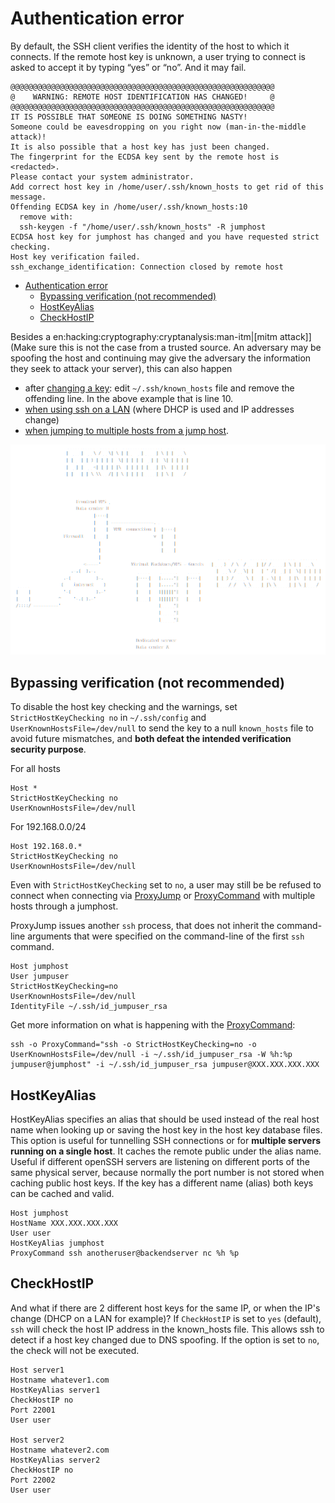 # Authentication error

By default, the SSH client verifies the identity of the host to which it connects. If the remote host key is unknown, a user trying to connect is asked to accept it by typing “yes” or “no”. And it may fail.

    @@@@@@@@@@@@@@@@@@@@@@@@@@@@@@@@@@@@@@@@@@@@@@@@@@@@@@@@@@@
    @    WARNING: REMOTE HOST IDENTIFICATION HAS CHANGED!     @
    @@@@@@@@@@@@@@@@@@@@@@@@@@@@@@@@@@@@@@@@@@@@@@@@@@@@@@@@@@@
    IT IS POSSIBLE THAT SOMEONE IS DOING SOMETHING NASTY!
    Someone could be eavesdropping on you right now (man-in-the-middle attack)!
    It is also possible that a host key has just been changed.
    The fingerprint for the ECDSA key sent by the remote host is
    <redacted>.
    Please contact your system administrator.
    Add correct host key in /home/user/.ssh/known_hosts to get rid of this message.
    Offending ECDSA key in /home/user/.ssh/known_hosts:10
      remove with:
      ssh-keygen -f "/home/user/.ssh/known_hosts" -R jumphost
    ECDSA host key for jumphost has changed and you have requested strict checking.
    Host key verification failed.
    ssh_exchange_identification: Connection closed by remote host

- [Authentication error](#authentication-error)
  - [Bypassing verification (not recommended)](#bypassing-verification-not-recommended)
  - [HostKeyAlias](#hostkeyalias)
  - [CheckHostIP](#checkhostip)


Besides a en:hacking:cryptography:cryptanalysis:man-itm|[mitm attack]] (Make sure this is not the case from a trusted source. An adversary may be spoofing the host and continuing may give the adversary the information they seek to attack your server), this can also happen
* after [changing a key](Key-management.md): edit `~/.ssh/known_hosts` file and remove the offending line. In the above example that is line 10.
* [when using ssh on a LAN](#checkhostip) (where DHCP is used and IP addresses change) 
* [when jumping to multiple hosts from a jump host](#hostkeyalias). 

![SSH infra](../../assets/images/infra.png)

## Bypassing verification (not recommended) 

To disable the host key checking and the warnings, set `StrictHostKeyChecking no` in `~/.ssh/config` and `UserKnownHostsFile=/dev/null` to send the key to a null `known_hosts` file to avoid future mismatches, and **both defeat the intended verification security purpose**. 

For all hosts
    
    Host *
    StrictHostKeyChecking no
    UserKnownHostsFile=/dev/null
   
For 192.168.0.0/24

    Host 192.168.0.*
    StrictHostKeyChecking no
    UserKnownHostsFile=/dev/null

Even with `StrictHostKeyChecking` set to `no`, a user may still be be refused to connect when connecting via [ProxyJump](ProxyJump.md) or [ProxyCommand](ProxyCommand.md) with multiple hosts through a jumphost. 

ProxyJump issues another `ssh` process, that does not inherit the command-line arguments that were specified on the command-line of the first `ssh` command.

    Host jumphost
    User jumpuser
    StrictHostKeyChecking=no
    UserKnownHostsFile=/dev/null
    IdentityFile ~/.ssh/id_jumpuser_rsa
  
Get more information on what is happening with the [ProxyCommand](ProxyCommand.md):

    ssh -o ProxyCommand="ssh -o StrictHostKeyChecking=no -o UserKnownHostsFile=/dev/null -i ~/.ssh/id_jumpuser_rsa -W %h:%p jumpuser@jumphost" -i ~/.ssh/id_jumpuser_rsa jumpuser@XXX.XXX.XXX.XXX

## HostKeyAlias

HostKeyAlias specifies an alias that should be used instead of the real host name when looking up or saving the host key in the host key database files. This option is useful for tunnelling SSH connections or for **multiple servers running on a single host**. It caches the remote public under the alias name. Useful if different openSSH servers are listening on different ports of the same physical server, because normally the port number is not stored when caching public host keys. If the key has a different name (alias) both keys can be cached and valid.

    Host jumphost
    HostName XXX.XXX.XXX.XXX
    User user
    HostKeyAlias jumphost
    ProxyCommand ssh anotheruser@backendserver nc %h %p

## CheckHostIP 

And what if there are 2 different host keys for the same IP, or when the IP's change (DHCP on a LAN for example)?
If `CheckHostIP` is set to `yes` (default), `ssh` will check the host IP address in the known_hosts file. This allows ssh to detect if a host key changed due to DNS spoofing. If the option is set to `no`, the check will not be executed. 

    Host server1
    Hostname whatever1.com
    HostKeyAlias server1
    CheckHostIP no
    Port 22001
    User user

    Host server2
    Hostname whatever2.com
    HostKeyAlias server2
    CheckHostIP no
    Port 22002
    User user
